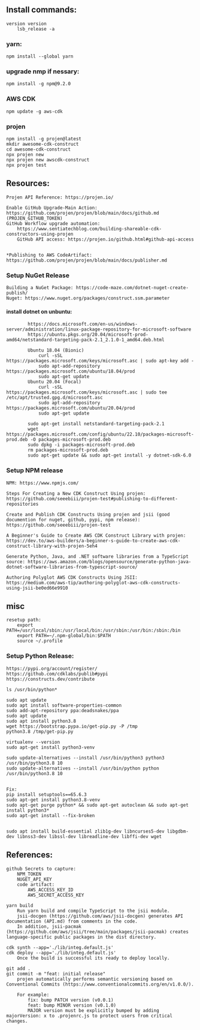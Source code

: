 ## Install commands:
    version version 
        lsb_release -a
    
### yarn: 
    npm install --global yarn

### upgrade nmp if nessary: 
    npm install -g npm@9.2.0  

### AWS CDK
	npm update -g aws-cdk

### projen 
    npm install -g projen@latest 
    mkdir awesome-cdk-construct 
    cd awesome-cdk-construct
    npx projen new
    npx projen new awscdk-construct
    npx projen test

## Resources:
    Projen API Reference: https://projen.io/

    Enable GitHub Upgrade-Main Action: https://github.com/projen/projen/blob/main/docs/github.md (PROJEN_GITHUB_TOKEN)
    GitHub Workflow upgrade automation:
        https://www.sentiatechblog.com/building-shareable-cdk-constructors-using-projen
        GitHub API access: https://projen.io/github.html#github-api-access
        
    
    *Publishing to AWS CodeArtifact: https://github.com/projen/projen/blob/main/docs/publisher.md
### Setup NuGet Release 
    Building a NuGet Package: https://code-maze.com/dotnet-nuget-create-publish/
    Nuget: https://www.nuget.org/packages/construct.ssm.parameter
#### install dotnet on unbuntu: 
            https://docs.microsoft.com/en-us/windows-server/administration/linux-package-repository-for-microsoft-software
            https://ubuntu.pkgs.org/20.04/microsoft-prod-amd64/netstandard-targeting-pack-2.1_2.1.0-1_amd64.deb.html

            Ubuntu 18.04 (Bionic)
                curl -sSL https://packages.microsoft.com/keys/microsoft.asc | sudo apt-key add -
                sudo apt-add-repository https://packages.microsoft.com/ubuntu/18.04/prod
                sudo apt-get update
            Ubuntu 20.04 (Focal)
                curl -sSL https://packages.microsoft.com/keys/microsoft.asc | sudo tee /etc/apt/trusted.gpg.d/microsoft.asc
                sudo apt-add-repository https://packages.microsoft.com/ubuntu/20.04/prod
                sudo apt-get update

            sudo apt-get install netstandard-targeting-pack-2.1
            wget https://packages.microsoft.com/config/ubuntu/22.10/packages-microsoft-prod.deb -O packages-microsoft-prod.deb
            sudo dpkg -i packages-microsoft-prod.deb
            rm packages-microsoft-prod.deb
            sudo apt-get update && sudo apt-get install -y dotnet-sdk-6.0
### Setup NPM release 
    NPM: https://www.npmjs.com/

    Steps For Creating a New CDK Construct Using projen: https://github.com/seeebiii/projen-test#publishing-to-different-repositories
    
    Create and Publish CDK Constructs Using projen and jsii (good documention for nuget, github, pypi, npm release): https://github.com/seeebiii/projen-test
    
    A Beginner's Guide to Create AWS CDK Construct Library with projen: https://dev.to/aws-builders/a-beginner-s-guide-to-create-aws-cdk-construct-library-with-projen-5eh4 

    Generate Python, Java, and .NET software libraries from a TypeScript source: https://aws.amazon.com/blogs/opensource/generate-python-java-dotnet-software-libraries-from-typescript-source/

    Authoring Polyglot AWS CDK Constructs Using JSII: https://medium.com/aws-tip/authoring-polyglot-aws-cdk-constructs-using-jsii-be0ed66e9910

## misc
    

    resetup path: 
        export PATH=/usr/local/sbin:/usr/local/bin:/usr/sbin:/usr/bin:/sbin:/bin
        export PATH=~/.npm-global/bin:$PATH
        source ~/.profile 

### Setup Python Release:
    https://pypi.org/account/register/
    https://github.com/cdklabs/publib#pypi
    https://constructs.dev/contribute
    
	ls /usr/bin/python*

    sudo apt update
    sudo apt install software-properties-common
    sudo add-apt-repository ppa:deadsnakes/ppa
    sudo apt update
    sudo apt install python3.8
    wget https://bootstrap.pypa.io/get-pip.py -P /tmp
    python3.8 /tmp/get-pip.py

    virtualenv --version
    sudo apt-get install python3-venv

    sudo update-alternatives --install /usr/bin/python3 python3 /usr/bin/python3.8 10
    sudo update-alternatives --install /usr/bin/python python /usr/bin/python3.8 10  


    Fix: 
    pip install setuptools==65.6.3   
    sudo apt-get install python3.8-venv 
    sudo apt-get purge python* && sudo apt-get autoclean && sudo apt-get install python3*
    sudo apt-get install --fix-broken


    sudo apt install build-essential zlib1g-dev libncurses5-dev libgdbm-dev libnss3-dev libssl-dev libreadline-dev libffi-dev wget




## References:
    github Secrets to capture: 
        NPM_TOKEN
        NUGET_API_KEY
        code artifact: 
            AWS_ACCESS_KEY_ID
            AWS_SECRET_ACCESS_KEY
    
    yarn build
        Run yarn build and compile TypeScript to the jsii module.
        jsii-docgen (https://github.com/aws/jsii-docgen) generates API documentation (API.md) from comments in the code.
        In addition, jsii-pacmak (https://github.com/aws/jsii/tree/main/packages/jsii-pacmak) creates language-specific public packages in the dist directory.

    cdk synth --app='./lib/integ.default.js'
    cdk deploy --app='./lib/integ.default.js'
        Once the build is successful its ready to deploy locally.

    git add . 
    git commit -m "feat: initial release"
        projen automatically performs semantic versioning based on Conventional Commits (https://www.conventionalcommits.org/en/v1.0.0/).
        
        For example:
            fix: bump PATCH version (v0.0.1)
            feat: bump MINOR version (v0.1.0)
            MAJOR version must be explicitly bumped by adding majorVersion: x to .projenrc.js to protect users from critical changes.


